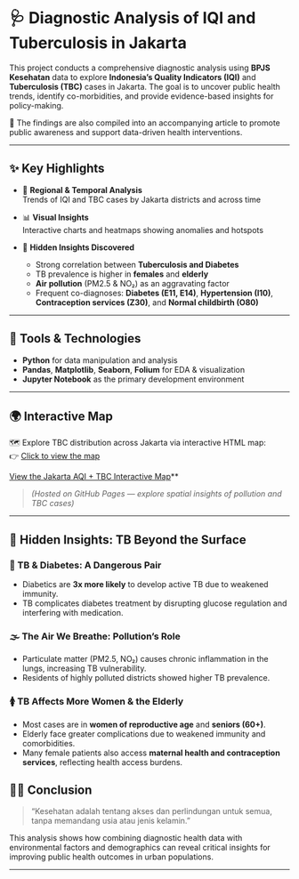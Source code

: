 # 🩺 Diagnostic Analysis of IQI and Tuberculosis in Jakarta

This project conducts a comprehensive diagnostic analysis using **BPJS Kesehatan** data to explore **Indonesia’s Quality Indicators (IQI)** and **Tuberculosis (TBC)** cases in Jakarta. The goal is to uncover public health trends, identify co-morbidities, and provide evidence-based insights for policy-making.

📄 The findings are also compiled into an accompanying article to promote public awareness and support data-driven health interventions.

---

## ✨ Key Highlights

- 📍 **Regional & Temporal Analysis**  
  Trends of IQI and TBC cases by Jakarta districts and across time

- 📊 **Visual Insights**  
  Interactive charts and heatmaps showing anomalies and hotspots

- 🧩 **Hidden Insights Discovered**  
  - Strong correlation between **Tuberculosis and Diabetes**  
  - TB prevalence is higher in **females** and **elderly**  
  - **Air pollution** (PM2.5 & NO₂) as an aggravating factor  
  - Frequent co-diagnoses: **Diabetes (E11, E14)**, **Hypertension (I10)**, **Contraception services (Z30)**, and **Normal childbirth (O80)**

---

## 🧪 Tools & Technologies

- **Python** for data manipulation and analysis  
- **Pandas**, **Matplotlib**, **Seaborn**, **Folium** for EDA & visualization  
- **Jupyter Notebook** as the primary development environment  

---

## 🌍 Interactive Map
🗺️ Explore TBC distribution across Jakarta via interactive HTML map:  
👉 [Click to view the map](https://github.com/chellecia/Diagnostics-Analysis-Article/blob/main/jakarta_aqi_map_with_wider_labels.html)

[View the Jakarta AQI + TBC Interactive Map](https://chellecia.github.io/Diagnostics-Analysis-Article/jakarta_aqi_map_with_wider_labels.html)**  
> *(Hosted on GitHub Pages — explore spatial insights of pollution and TBC cases)*
---

## 🔎 Hidden Insights: TB Beyond the Surface

### 💉 TB & Diabetes: A Dangerous Pair
- Diabetics are **3x more likely** to develop active TB due to weakened immunity.
- TB complicates diabetes treatment by disrupting glucose regulation and interfering with medication.

### 🌫️ The Air We Breathe: Pollution’s Role
- Particulate matter (PM2.5, NO₂) causes chronic inflammation in the lungs, increasing TB vulnerability.
- Residents of highly polluted districts showed higher TB prevalence.

### 🚺 TB Affects More Women & the Elderly
- Most cases are in **women of reproductive age** and **seniors (60+)**.
- Elderly face greater complications due to weakened immunity and comorbidities.
- Many female patients also access **maternal health and contraception services**, reflecting health access burdens.


## 👩‍⚕️ Conclusion

> “Kesehatan adalah tentang akses dan perlindungan untuk semua, tanpa memandang usia atau jenis kelamin.”  

This analysis shows how combining diagnostic health data with environmental factors and demographics can reveal critical insights for improving public health outcomes in urban populations.

---
